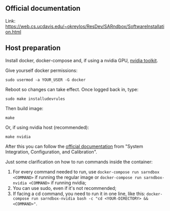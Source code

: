 ## Official documentation

Link: https://web.cs.ucdavis.edu/~okreylos/ResDev/SARndbox/SoftwareInstallation.html

## Host preparation

Install docker, docker-compose and, if using a nvidia GPU, [nvidia toolkit](https://docs.nvidia.com/datacenter/cloud-native/container-toolkit/install-guide.html#docker).

Give yourself docker permissions:

```
sudo usermod -a YOUR_USER -G docker
```

Reboot so changes can take effect. 
Once logged back in, type:

```
sudo make installudevrules
```

Then build image:

```
make
```

Or, if using nvidia host (recommended):

```
make nvidia
```

After this you can follow the [official documentation](https://web.cs.ucdavis.edu/~okreylos/ResDev/SARndbox/SoftwareInstallation.html) from "System Integration, Configuration, and Calibration".

Just some clarification on how to run commands inside the container: 

1. For every command needed to run, use `docker-compose run sarndbox <COMMAND>` if running the regular image or `docker-compose run sarndbox-nvidia <COMMAND>` if running nvidia;
1. You can use sudo, even if it's not recommended;
1. If facing a cd command, you need to run it in one line, like this: `docker-compose run sarndbox-nvidia bash -c "cd <YOUR-DIRECTORY> && <COMMAND>"`.
